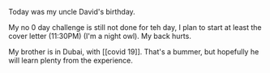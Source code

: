 
Today was my uncle David's birthday. 

My no 0 day challenge is still not done for teh day, I plan to start at least the cover letter (11:30PM) (I'm a night owl). My back hurts.

My brother is in Dubai, with [[covid 19]]. That's a bummer, but hopefully he will learn plenty from the experience.